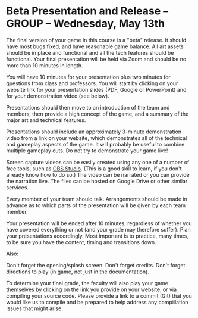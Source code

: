 # Beta Presentation and Release – GROUP – Wednesday, May 13th 
The final version of your game in this course is a "beta" release. It should have most bugs fixed, and have
reasonable game balance. All art assets should be in place and functional and all the tech features
should be functional. Your final presentation will be held via Zoom and should be no more than 10 minutes in length.

You will have 10 minutes for your presentation plus two minutes for questions from class
and professors. You will start by clicking on your website link for your presentation slides (PDF, Google or PowerPoint) and for your demonstration video (see below).

Presentations should then move to an introduction of the team and members, then provide a high concept of the game, and a summary of the major art and technical features.

Presentations should include an approximately 3-minute demonstration video from a link on your website, which demonstrates all of the technical and gameplay aspects of the game. It will probably be useful to combine multiple gameplay cuts. Do not try to demonstrate your game live!

Screen capture videos can be easily created using any one of a number of free tools, such as [OBS Studio](https://obsproject.com). (This is a good skill
to learn, if you don't already know how to do so.) The video can be narrated or you can provide the
narration live. The files can be hosted on Google Drive or other similar services.

Every member of your team should talk. Arrangements should be made in advance as to which parts of
the presentation will be given by each team member.

Your presentation will be ended after 10 minutes, regardless of whether you have covered everything or
not (and your grade may therefore suffer). Plan your presentations accordingly. Most important is to
practice, many times, to be sure you have the content, timing and transitions down.

Also:

Don't forget the opening/splash screen. Don't forget credits.
Don't forget directions to play (in game, not just in the documentation).

To determine your final grade, the faculty will also play your game themselves by clicking on the link you provide on your website, or via compiling your source code. Please provide a link to a commit (Git) that you would like us to compile and be prepared to help address any compiilation issues that might arise. 
